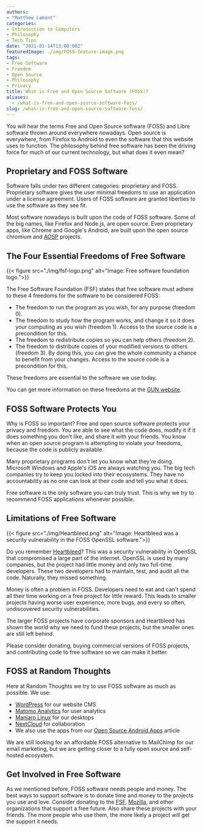 ```yaml
---
authors: 
- "Matthew Lamont"
categories:
- Introduction to Computers
- Philosophy
- Tech Tips
date: "2021-01-14T13:00:00Z"
featuredImage: ./img/FOSS-feature-image.png
tags:
- Free Software
- Freedom
- Open Source
- Philosophy
- Privacy
title: What is Free and Open Source Software (FOSS)?
aliases:
  - /what-is-free-and-open-source-software-foss/
slug: /what-is-free-and-open-source-software-foss/
---
```

You will hear the terms Free and Open Source software (FOSS) and Libre software thrown around everywhere nowadays. Open source is everywhere, from Firefox to Android to even the software that this website uses to function. The philosophy behind free software has been the driving force for much of our current technology, but what does it even mean?

## Proprietary and FOSS Software

Software falls under two different categories: proprietary and FOSS. Proprietary software gives the user minimal freedoms to use an application under a license agreement. Users of FOSS software are granted liberties to use the software as they see fit.

Most software nowadays is built upon the code of FOSS software. Some of the big names, like Firefox and Node.js, are open source. Even proprietary apps, like Chrome and Google's Android, are built upon the open source chromium and <a href="https://source.android.com" target="_blank" rel="noreferrer noopener">AOSP</a> projects. 

## The Four Essential Freedoms of Free Software

{{< figure src="./img/fsf-logo.png" alt="Image: Free software foundation logo.">}}

The Free Software Foundation (FSF) states that free software must adhere to these 4 freedoms for the software to be considered FOSS:

* The freedom to run the program as you wish, for any purpose (freedom 0).
* The freedom to study how the program works, and change it so it does your computing as you wish (freedom 1). Access to the source code is a precondition for this.
* The freedom to redistribute copies so you can help others (freedom 2).
* The freedom to distribute copies of your modified versions to others (freedom 3). By doing this, you can give the whole community a chance to benefit from your changes. Access to the source code is a precondition for this.

These freedoms are essential to the software we use today.

You can get more information on these freedoms at the [GUN website](https://www.gnu.org/philosophy/free-sw.html).

## FOSS Software Protects You

Why is FOSS so important? Free and open source software protects your privacy and freedom. You are able to see what the code does, modify it if it does something you don't like, and share it with your friends. You know when an open source program is attempting to violate your freedoms, because the code is publicly available.

Many proprietary programs don't let you know what they're doing. Microsoft Windows and Apple's iOS are always watching you. The big tech companies try to keep you locked into their ecosystems. They have no accountability as no one can look at their code and tell you what it does.

Free software is the only software you can truly trust. This is why we try to recommend FOSS applications whenever possible.

## Limitations of Free Software

{{< figure src="./img/Heartbleed.png" alt="Image: Heartbleed was a security vulnerability in the FOSS OpenSSL software.">}}

Do you remember [Heartbleed](https://en.wikipedia.org/wiki/Heartbleed)? This was a security vulnerability in OpenSSL that compromised a large part of the internet. OpenSSL is used by many companies, but the project had little money and only two full-time developers. These two developers had to maintain, test, and audit all the code. Naturally, they missed something.

Money is often a problem in FOSS. Developers need to eat and can't spend all their time working on a free project for little reward. This leads to smaller projects having worse user experience, more bugs, and every so often, undiscovered security vulnerabilities.

The larger FOSS projects have corporate sponsors and Heartbleed has shown the world why we need to fund these projects, but the smaller ones are still left behind.

Please consider donating, buying commercial versions of FOSS projects, and contributing code to free software so we can make it better.

## FOSS at Random Thoughts

Here at Random Thoughts we try to use FOSS software as much as possible. We use:

*   [WordPress](https://wordpress.org) for our website CMS
*   [Matomo Analytics](https://matomo.org) for user analytics
*   [Manjaro Linux](https://manjaro.org) for our desktops
*   [NextCloud](https://nextcloud.com) for collaboration
*   We also use the apps from our [Open Source Android Apps](https://www.blog.mattlamont.com/open-source-alternatives-to-common-android-apps/) article

We are still looking for an affordable FOSS alternative to MailChimp for our email marketing, but we are getting closer to a fully open source and self-hosted ecosystem.

## Get Involved in Free Software

As we mentioned before, FOSS software needs people and money. The best ways to support software is to donate time and money to the projects you use and love. Consider donating to the [FSF](https://my.fsf.org/donate), [Mozilla](https://donate.mozilla.org/en-US/), and other organizations that support a free future. Also share these projects with your friends. The more people who use them, the more likely a project will get the support it needs.
